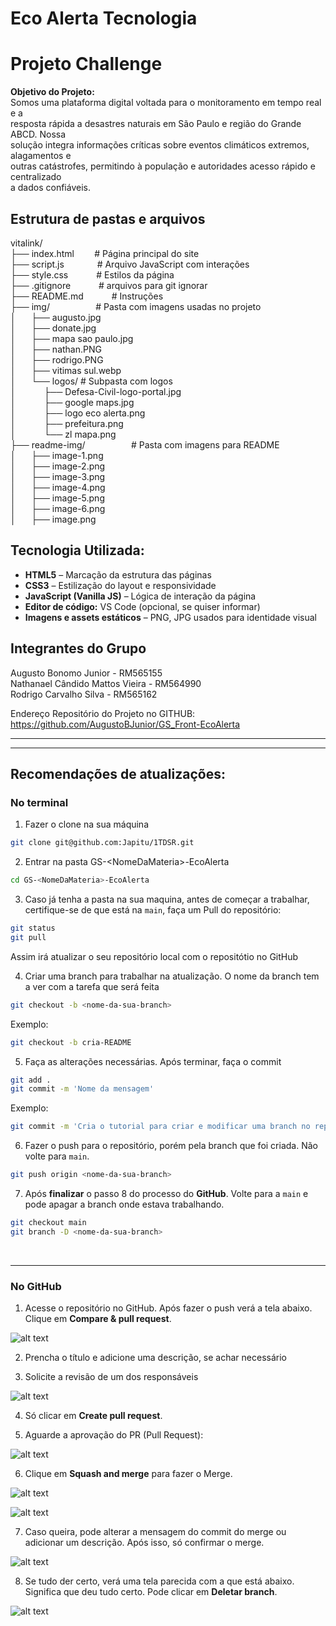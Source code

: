 # Eco Alerta Tecnologia

# Projeto Challenge

**Objetivo do Projeto:** <br>
Somos uma plataforma digital voltada para o monitoramento em tempo real e a <br>
resposta rápida a desastres naturais em São Paulo e região do Grande ABCD. Nossa <br> 
solução integra informações críticas sobre eventos climáticos extremos, alagamentos e <br> 
outras catástrofes, permitindo à população e autoridades acesso rápido e centralizado <br>
a dados confiáveis. 

## Estrutura de pastas e arquivos

vitalink/                       <br>
├── index.html $\quad$ &nbsp;           # Página principal do site                <br>
├── script.js  $\quad$ $\quad$ &nbsp;   # Arquivo JavaScript com interações       <br>
├── style.css  $\quad$ $\quad$          # Estilos da página                       <br>
├── .gitignore  $\quad$ $\quad$          # arquivos para git ignorar                       <br>
├── README.md  $\quad$ $\quad$          # Instruções                       <br>
├── img/ $\quad$ $\quad$ $\quad$ &nbsp; # Pasta com imagens usadas no projeto     <br>
│ $\quad$ ├── augusto.jpg                                   <br>
│ $\quad$ ├── donate.jpg                                   <br>
│ $\quad$ ├── mapa sao paulo.jpg                                   <br>
│ $\quad$ ├── nathan.PNG                                    <br>
│ $\quad$ ├── rodrigo.PNG                                   <br>
│ $\quad$ ├── vitimas sul.webp                              <br>
│ $\quad$ └── logos/                # Subpasta com logos    <br>
│ $\quad$ $\quad$ ├── Defesa-Civil-logo-portal.jpg      <br>
│ $\quad$ $\quad$ ├── google maps.jpg      <br>
│ $\quad$ $\quad$ ├── logo eco alerta.png    <br>
│ $\quad$ $\quad$ ├── prefeitura.png    <br>
│ $\quad$ $\quad$ └── zl mapa.png    <br>
├── readme-img/ $\quad$ $\quad$ $\quad$ &nbsp; # Pasta com imagens para README     <br>
│ $\quad$ ├── image-1.png                                   <br>
│ $\quad$ ├── image-2.png                                   <br>
│ $\quad$ ├── image-3.png                                   <br>
│ $\quad$ ├── image-4.png                                   <br>
│ $\quad$ ├── image-5.png                                   <br>
│ $\quad$ ├── image-6.png                                   <br>
│ $\quad$ ├── image.png                                   <br>


## Tecnologia Utilizada: 
- **HTML5** – Marcação da estrutura das páginas
- **CSS3** – Estilização do layout e responsividade
- **JavaScript (Vanilla JS)** – Lógica de interação da página
- **Editor de código:** VS Code (opcional, se quiser informar)
- **Imagens e assets estáticos** – PNG, JPG usados para identidade visual


## Integrantes do Grupo
Augusto Bonomo Junior - RM565155            <br>
Nathanael Cândido Mattos Vieira - RM564990  <br>
Rodrigo Carvalho Silva - RM565162           <br>

Endereço Repositório do Projeto no GITHUB: https://github.com/AugustoBJunior/GS_Front-EcoAlerta

---
---

## Recomendações de atualizações:

### No terminal

1. Fazer o clone na sua máquina

```bash
git clone git@github.com:Japitu/1TDSR.git
```

2. Entrar na pasta GS-\<NomeDaMateria\>-EcoAlerta

```bash
cd GS-<NomeDaMateria>-EcoAlerta
``` 

3. Caso já tenha a pasta na sua maquina, antes de começar a trabalhar, certifique-se de que está na `main`, faça um Pull do repositório:

```bash
git status
git pull
```

Assim irá atualizar o seu repositório local com o repositótio no GitHub

4. Criar uma branch para trabalhar na atualização. O nome da branch tem a ver com a tarefa que será feita

``` bash
git checkout -b <nome-da-sua-branch>
```

Exemplo:
```bash
git checkout -b cria-README
```

5. Faça as alterações necessárias. Após terminar, faça o commit 

```bash
git add .
git commit -m 'Nome da mensagem'
```

Exemplo:
```bash
git commit -m 'Cria o tutorial para criar e modificar uma branch no repositorio local'
```

6. Fazer o push para o repositório, porém pela branch que foi criada. Não volte para `main`.

```bash
git push origin <nome-da-sua-branch>
```

7. Após **finalizar** o passo 8 do processo do **GitHub**. Volte para a `main` e pode apagar a branch onde estava trabalhando.

```bash
git checkout main
git branch -D <nome-da-sua-branch>
```
<br>

---


### No GitHub

1. Acesse o repositório no GitHub. Após fazer o push verá a tela abaixo. Clique em **Compare & pull request**.

![alt text](readme-img/image.png)

2. Prencha o título e adicione uma descrição, se achar necessário

3. Solicite a revisão de um dos responsáveis

![alt text](readme-img/image-1.png)

4. Só clicar em **Create pull request**.

5. Aguarde a aprovação do PR (Pull Request):

![alt text](readme-img/image-4.png)

6. Clique em **Squash and merge** para fazer o Merge.

![alt text](readme-img/image-2.png)

![alt text](readme-img/image-3.png)

7. Caso queira, pode alterar a mensagem do commit do merge ou adicionar um descrição. Após isso, só confirmar o merge.

![alt text](readme-img/image-5.png)

8. Se tudo der certo, verá uma tela parecida com a que está abaixo. Significa que deu tudo certo. Pode clicar em **Deletar branch**.

![alt text](readme-img/image-6.png)

